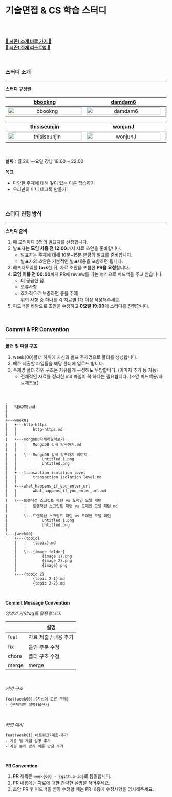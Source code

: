 # 기술면접 & CS 학습 스터디

<br>


<br>

**[🐣 시즌1 소개 바로 가기 🐣](https://github.com/damdam6/cs-tech-interview-study-2024/tree/main/season1_week01-17/README.md)**
<br>
**[🐣 시즌1 주제 리스트업 🐣](https://github.com/damdam6/cs-tech-interview-study-2024/wiki/%EC%8B%9C%EC%A6%8C1-%EC%A3%BC%EC%A0%9C-%EB%A6%AC%EC%8A%A4%ED%8A%B8%EC%97%85)**

<br>

### 스터디 소개

---

**스터디 구성원**

| [bbookng](https://github.com/bbookng) |                        [damdam6](https://github.com/damdam6)                        | [skydreamer21](https://github.com/skydreamer21) |
|:---:|:-----------------------------------------------------------------------------------:|:---:|
| <img alt="bbookng" src="https://github.com/bbookng.png" width="230" height="100%"/> | <img alt="damdam6" src="https://github.com/damdam6.png" width="230" height="100%"/> | <img alt="skydreamer21" src="https://avatars.githubusercontent.com/u/95271588?v=4" width="230" height="100%"/> |

| [thisiseunjin](https://github.com/thisiseunjin) | [wonjunJ](https://github.com/wonjunJ) | [Zerotay](https://github.com/Zerotay) |
|:---:|:---:|:---:|
| <img alt="thisiseunjin" src="https://github.com/thisiseunjin.png" width="230" height="100%"/> | <img alt="wonjunJ" src="https://github.com/wonjunJ.png" width="230" height="100%"/> | <img alt="김동건_T4026" src="https://avatars.githubusercontent.com/u/67823010?v=4" width="230" height="100%"/> |


<br>

**날짜** : 월 2회 --요일 강남 19:00 ~ 22:00

**목표**

- 다양한 주제에 대해 깊이 있는 이론 학습하기
- 우리만의 미니 테크톡 만들기!

<br>

### 스터디 진행 방식

---

**스터디 준비**

1. 매 모임마다 3명의 발표자를 선정합니다.
2. 발표자는 **모임 사흘 전 12:00**까지 자료 초안을 준비합니다.<br>
    - 발표자는 주제에 대해 10분~15분 분량의 발표를 준비합니다.
    - 발표자의 초안은 기본적인 발표내용을 포함하면 됩니다.
3. 레포지토리를 **fork**한 뒤, 자료 초안을 포함한 **PR을 요청**합니다.
4. **모임 이틀 전 00:00**까지 PR에 review를 다는 형식으로 피드백을 주고 받습니다.
    - 더 궁금한 점
    - 오류사항
    - 추가적으로 보충하면 좋을 주제 <br>
      위의 사항 중 하나를 각 자료별 1개 이상 작성해주세요.
5. 피드백을 바탕으로 초안을 수정하고 **0요일 19:00**에 스터디를 진행합니다.



<br>

### Commit & PR Convention

---

**폴더 및 파일 구조**

1. week{00}폴더 하위에 자신의 발표 주제명으로 폴더를 생성합니다.
2. 매주 제출할 파일들을 해당 폴더에 업로드 합니다.
3. 주제명 폴더 하위 구조는 자유롭게 구성해도 무방합니다. (이미지 추가 등 가능)
    - 전체적인 자료를 정리한 md 파일이 꼭 하나는 필요합니다. (초안 피드백용/자료체크용)

<br>


```angular2html
.
|   README.md
|
|
+---week01
|   +---http-https
|   |       http-https.md
|   |
|   +---mongoDB자세히알아보기
|   |   |   MongoDB 깊게 탐구하기.md
|   |   |
|   |   \---MongoDB 깊게 탐구하기 이미지
|   |           Untitled 1.png
|   |           Untitled.png
|   |
|   +---transaction isolation level
|   |       transaction isolation level.md
|   |
|   +---what_happens_if_you_enter_url
|   |       what_happens_if_you_enter_url.md
|   |
|   \---트랜잭션 스크립트 패턴 vs 도메인 모델 패턴
|       |   트랜잭션 스크립트 패턴 vs 도메인 모델 패턴.md
|       |
|       \---트랜잭션 스크립트 패턴 vs 도메인 모델 패턴
|               Untitled 1.png
|               Untitled.png
|
\---{week00}
    +---{topic}
    |   |   {topic}.md
    |   |
    |   \---{image folder}
    |           {image 1}.png
    |           {image 2}.png
    |           {image}.png
    |
    \---{topic 2}
            {topic 2-1}.md
            {topic 2-2}.md

```


<br>

**Commit Message Convention**

*임의의 커밋tag를 활용합니다.*

|             | 설명            |
| ----------- |---------------|
| feat     | 자료 제출 / 내용 추가 |
| fix      | 틀린 부분 수청      |
| chore    | 폴더 구조 수정      |
| merge    | merge         |

<br>

*커밋 구조*

```
feat(week00):{자신이 고른 주제}
- {구체적인 설명(옵션)}
```

<br>

*커밋 예시*

```
feat(week01):네트워크7계층-추가
- 계층 별 개념 설명 추가
- 계층 분리 방식 이론 단점 추가
```

<br>

**PR Convention**

1. PR 제목은 `week{00} - {github-id}`로 통일합니다.
2. PR 내용에는 자료에 대한 간략한 설명을 적어주세요.
3. 초안 PR 후 피드백을 받아 수정할 때는 PR 내용에 수정사항을 명시해주세요.
